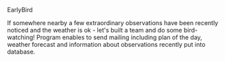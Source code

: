 EarlyBird

If somewhere nearby a few extraordinary observations have been recently noticed and the weather is ok - let's built a team and do some bird-watching!
Program enables to send mailing including plan of the day, weather forecast and information about observations recently put into database.